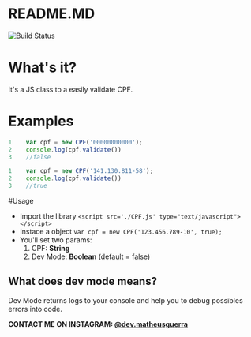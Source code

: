 # README.MD



[![Build Status](https://travis-ci.org/joemccann/dillinger.svg?branch=master)](https://www.instagram.com/dev.matheusguerra/)

# What's it?
 It's a JS class to a easily validate CPF.
 
 # Examples
 ```javascript
1    var cpf = new CPF('00000000000');
2    console.log(cpf.validate())
3    //false
```

 ```javascript
1    var cpf = new CPF('141.130.811-58');
2    console.log(cpf.validate())
3    //true
```
 #Usage
 * Import the library
 `<script src='./CPF.js' type="text/javascript"></script>`
* Instace a object
`var cpf = new CPF('123.456.789-10', true);`
* You'll set two params:
     1. CPF: **String**
    2. Dev Mode: **Boolean** (default = false)
## What does dev mode means?
Dev Mode returns logs to your console and help you to debug possibles errors into code.

**CONTACT ME ON INSTAGRAM: [@dev.matheusguerra](https://www.instagram.com/dev.matheusguerra/)**

